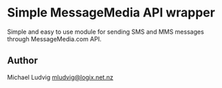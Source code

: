 # Simple MessageMedia API wrapper

Simple and easy to use module for sending SMS and MMS messages through MessageMedia.com API.

## Author

Michael Ludvig <mludvig@logix.net.nz>
